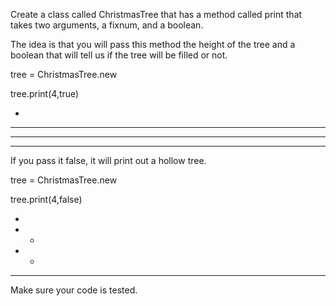 Create a class called ChristmasTree that has a method called print that takes two arguments, a fixnum, and a boolean.

The idea is that you will pass this method the height of the tree and a boolean that will tell us if the tree will be filled or not.

tree = ChristmasTree.new

tree.print(4,true)

   *
  ***
 *****
*******
If you pass it false, it will print out a hollow tree.

tree = ChristmasTree.new

tree.print(4,false)

   *
  * *
 *   *
*******

Make sure your code is tested.
